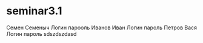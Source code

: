 # seminar3.1

Семен Семеныч Логин парооль
Иванов Иван Логин пароль
Петров Вася Логин пароль
sdszdszdasd